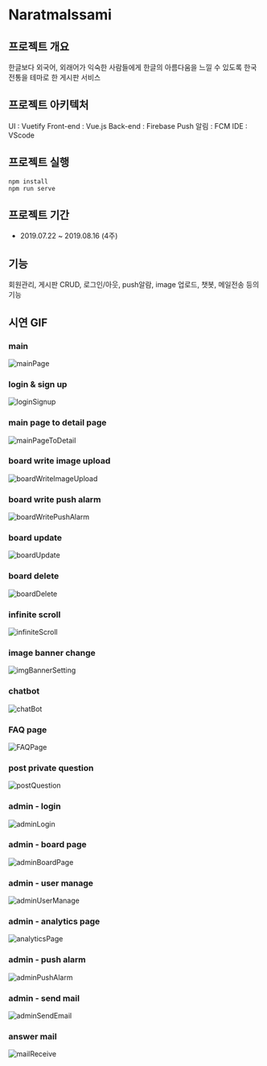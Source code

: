 # Naratmalssami

## 프로젝트 개요
한글보다 외국어, 외래어가 익숙한 사람들에게 한글의 아름다움을 느낄 수 있도록 한국 전통을 테마로 한 게시판 서비스

## 프로젝트 아키텍처
UI : Vuetify
Front-end : Vue.js
Back-end : Firebase
Push 알림 : FCM
IDE : VScode

## 프로젝트 실행
```
npm install
npm run serve
```

## 프로젝트 기간
* 2019.07.22 ~ 2019.08.16 (4주)

## 기능
회원관리, 게시판 CRUD, 로그인/아웃, push알람, image 업로드, 챗봇, 메일전송 등의 기능

## 시연 GIF

### main
![mainPage](gif/mainPage.gif)

### login & sign up
![loginSignup](gif/loginSignup.gif)

### main page to detail page
![mainPageToDetail](gif/mainPageToDetail.gif)

### board write image upload
![boardWriteImageUpload](gif/boardWriteImageUpload.gif)

### board write push alarm
![boardWritePushAlarm](gif/boardWritePushAlarm.gif)

### board update
![boardUpdate](gif/boardUpdate.gif)

### board delete
![boardDelete](gif/boardDelete.gif)

### infinite scroll
![infiniteScroll](gif/infiniteScroll.gif)

### image banner change
![imgBannerSetting](gif/imgBannerSetting.gif)

### chatbot
![chatBot](gif/chatBot.gif)

### FAQ page
![FAQPage](gif/FAQPage.gif)

### post private question
![postQuestion](gif/postQuestion.gif)

### admin - login
![adminLogin](gif/adminLogin.gif)

### admin - board page
![adminBoardPage](gif/adminBoardPage.gif)

### admin - user manage
![adminUserManage](gif/adminUserManage.gif)

### admin - analytics page
![analyticsPage](gif/analyticsPage.gif)

### admin - push alarm
![adminPushAlarm](gif/adminPushAlarm.gif)

### admin - send mail
![adminSendEmail](gif/adminSendEmail.gif)

### answer mail
![mailReceive](gif/mailReceive.gif)


